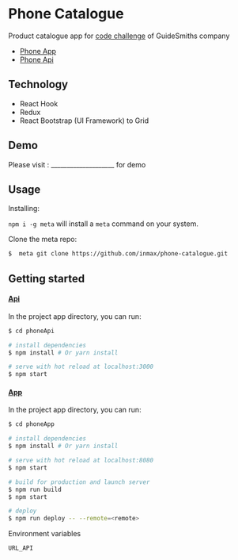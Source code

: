 # Phone Catalogue

Product catalogue app for [code challenge](https://github.com/inmax/interview-code-challenges) of GuideSmiths company

- [Phone App](https://github.com/inmax/phoneApp.git)
- [Phone Api](https://github.com/inmax/phoneApi.git)


## Technology

- React Hook
- Redux
- React Bootstrap (UI Framework) to Grid


 ## Demo


Please visit : ____________________ for demo


## Usage

Installing:

`npm i -g meta` will install a `meta` command on your system.

Clone the meta repo:

```bash
$  meta git clone https://github.com/inmax/phone-catalogue.git
``` 

## Getting started
#### [Api](https://github.com/inmax/phoneApi.git)
In the project app directory, you can run:
```bash
$ cd phoneApi

# install dependencies
$ npm install # Or yarn install

# serve with hot reload at localhost:3000
$ npm start

``` 

#### [App](https://github.com/inmax/phoneApp.git)
In the project app directory, you can run:
```bash
$ cd phoneApp

# install dependencies
$ npm install # Or yarn install

# serve with hot reload at localhost:8080
$ npm start

# build for production and launch server
$ npm run build
$ npm start

# deploy
$ npm run deploy -- --remote=<remote>
``` 

Environment variables
```bash
URL_API

```
